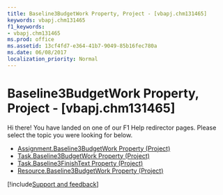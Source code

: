 ```yaml
---
title: Baseline3BudgetWork Property, Project - [vbapj.chm131465]
keywords: vbapj.chm131465
f1_keywords:
- vbapj.chm131465
ms.prod: office
ms.assetid: 13cf4fd7-e364-41b7-9049-85b16fec780a
ms.date: 06/08/2017
localization_priority: Normal
---
```



# Baseline3BudgetWork Property, Project - [vbapj.chm131465]

Hi there! You have landed on one of our F1 Help redirector pages. Please select the topic you were looking for below.

- [Assignment.Baseline3BudgetWork Property (Project)](http://msdn.microsoft.com/library/2bc8234e-bb10-0f46-ad88-797755318319%28Office.15%29.aspx)
- [Task.Baseline3BudgetWork Property (Project)](http://msdn.microsoft.com/library/f5496f13-7cf0-1be3-8897-91c60f23d761%28Office.15%29.aspx)
- [Task.Baseline3FinishText Property (Project)](http://msdn.microsoft.com/library/126eecb3-bcfb-72c9-5da6-a54795b66f4d%28Office.15%29.aspx)
- [Resource.Baseline3BudgetWork Property (Project)](http://msdn.microsoft.com/library/3c973ee1-585f-af95-a61f-fdabf412fdd2%28Office.15%29.aspx)

[!include[Support and feedback](~/includes/feedback-boilerplate.md)]